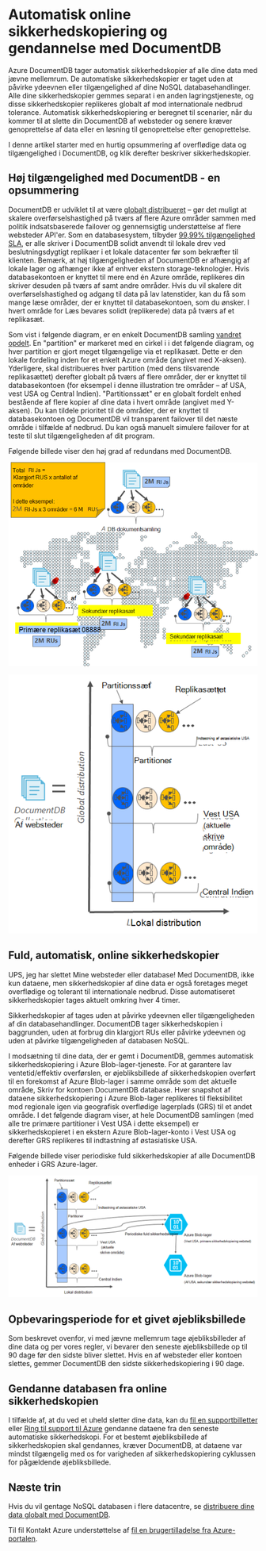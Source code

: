 <properties
    pageTitle="Online sikkerhedskopiering og gendannelse med DocumentDB | Microsoft Azure"
    description="Få mere at vide, hvordan du udfører automatisk sikkerhedskopiering og gendannelse af NoSQL databaser med Azure DocumentDB."
    keywords="Sikkerhedskopiering og gendannelse, sikkerhedskopiering online"
    services="documentdb"
    documentationCenter=""
    authors="RahulPrasad16"
    manager="jhubbard"
    editor="monicar"/>

<tags
    ms.service="documentdb"
    ms.workload="data-services"
    ms.tgt_pltfrm="na"
    ms.devlang="multiple"
    ms.topic="article"
    ms.date="09/23/2016"
    ms.author="raprasa"/>

# <a name="automatic-online-backup-and-restore-with-documentdb"></a>Automatisk online sikkerhedskopiering og gendannelse med DocumentDB 

Azure DocumentDB tager automatisk sikkerhedskopier af alle dine data med jævne mellemrum. De automatiske sikkerhedskopier er taget uden at påvirke ydeevnen eller tilgængelighed af dine NoSQL databasehandlinger. Alle dine sikkerhedskopier gemmes separat i en anden lagringstjeneste, og disse sikkerhedskopier replikeres globalt af mod internationale nedbrud tolerance. Automatisk sikkerhedskopiering er beregnet til scenarier, når du kommer til at slette din DocumentDB af websteder og senere kræver genoprettelse af data eller en løsning til genoprettelse efter genoprettelse.  

I denne artikel starter med en hurtig opsummering af overflødige data og tilgængelighed i DocumentDB, og klik derefter beskriver sikkerhedskopier. 

## <a name="high-availability-with-documentdb---a-recap"></a>Høj tilgængelighed med DocumentDB - en opsummering

DocumentDB er udviklet til at være [globalt distribueret](documentdb-distribute-data-globally.md) – gør det muligt at skalere overførselshastighed på tværs af flere Azure områder sammen med politik indsatsbaserede failover og gennemsigtig understøttelse af flere websteder API'er. Som en databasesystem, tilbyder [99,99% tilgængelighed SLA](https://azure.microsoft.com/support/legal/sla/documentdb/v1_0/), er alle skriver i DocumentDB solidt anvendt til lokale drev ved beslutningsdygtigt replikaer i et lokale datacenter før som bekræfter til klienten. Bemærk, at høj tilgængeligheden af DocumentDB er afhængig af lokale lager og afhænger ikke af enhver ekstern storage-teknologier. Hvis databasekontoen er knyttet til mere end én Azure område, replikeres din skriver desuden på tværs af samt andre områder. Hvis du vil skalere dit overførselshastighed og adgang til data på lav latenstider, kan du få som mange læse områder, der er knyttet til databasekontoen, som du ønsker. I hvert område for Læs bevares solidt (replikerede) data på tværs af et replikasæt.  

Som vist i følgende diagram, er en enkelt DocumentDB samling [vandret opdelt](documentdb-partition-data.md). En "partition" er markeret med en cirkel i i det følgende diagram, og hver partition er gjort meget tilgængelige via et replikasæt. Dette er den lokale fordeling inden for et enkelt Azure område (angivet med X-aksen). Yderligere, skal distribueres hver partition (med dens tilsvarende replikasættet) derefter globalt på tværs af flere områder, der er knyttet til databasekontoen (for eksempel i denne illustration tre områder – af USA, vest USA og Central Indien). "Partitionssæt" er en globalt fordelt enhed bestående af flere kopier af dine data i hvert område (angivet med Y-aksen). Du kan tildele prioritet til de områder, der er knyttet til databasekontoen og DocumentDB vil transparent failover til det næste område i tilfælde af nedbrud. Du kan også manuelt simulere failover for at teste til slut tilgængeligheden af dit program.  

Følgende billede viser den høj grad af redundans med DocumentDB.

![Høj grad af redundans med DocumentDB](./media/documentdb-online-backup-and-restore/azure-documentdb-nosql-database-redundancy.png)


![Høj grad af redundans med DocumentDB](./media/documentdb-online-backup-and-restore/azure-documentdb-nosql-database-global-distribution.png)

## <a name="full-automatic-online-backups"></a>Fuld, automatisk, online sikkerhedskopier

UPS, jeg har slettet Mine websteder eller database! Med DocumentDB, ikke kun dataene, men sikkerhedskopier af dine data er også foretages meget overflødige og tolerant til internationale nedbrud. Disse automatiseret sikkerhedskopier tages aktuelt omkring hver 4 timer. 

Sikkerhedskopier af tages uden at påvirke ydeevnen eller tilgængeligheden af din databasehandlinger. DocumentDB tager sikkerhedskopien i baggrunden, uden at forbrug din klargjort RUs eller påvirke ydeevnen og uden at påvirke tilgængeligheden af databasen NoSQL. 

I modsætning til dine data, der er gemt i DocumentDB, gemmes automatisk sikkerhedskopiering i Azure Blob-lager-tjeneste. For at garantere lav ventetid/effektiv overførslen, er øjebliksbillede af sikkerhedskopien overført til en forekomst af Azure Blob-lager i samme område som det aktuelle område, Skriv for kontoen DocumentDB database. Hver snapshot af dataene sikkerhedskopiering i Azure Blob-lager replikeres til fleksibilitet mod regionale igen via geografisk overflødige lagerplads (GRS) til et andet område. I det følgende diagram viser, at hele DocumentDB samlingen (med alle tre primære partitioner i Vest USA i dette eksempel) er sikkerhedskopieret i en ekstern Azure Blob-lager-konto i Vest USA og derefter GRS replikeres til indtastning af østasiatiske USA. 

Følgende billede viser periodiske fuld sikkerhedskopier af alle DocumentDB enheder i GRS Azure-lager.

![Periodiske fuld sikkerhedskopier af alle DocumentDB enheder i GRS Azure-lager](./media/documentdb-online-backup-and-restore/azure-documentdb-nosql-database-automatic-backup.png)


## <a name="retention-period-for-a-given-snapshot"></a>Opbevaringsperiode for et givet øjebliksbillede

Som beskrevet ovenfor, vi med jævne mellemrum tage øjebliksbilleder af dine data og per vores regler, vi bevarer den seneste øjebliksbillede op til 90 dage før den sidste bliver slettet. Hvis en af websteder eller kontoen slettes, gemmer DocumentDB den sidste sikkerhedskopiering i 90 dage.

## <a name="restore-database-from-the-online-backup"></a>Gendanne databasen fra online sikkerhedskopien

I tilfælde af, at du ved et uheld sletter dine data, kan du [fil en supportbilletter](https://portal.azure.com/?#blade/Microsoft_Azure_Support/HelpAndSupportBlade) eller [Ring til support til Azure](https://azure.microsoft.com/support/options/) gendanne dataene fra den seneste automatiske sikkerhedskopi. For et bestemt øjebliksbillede af sikkerhedskopien skal gendannes, kræver DocumentDB, at dataene var mindst tilgængelig med os for varigheden af sikkerhedskopiering cyklussen for pågældende øjebliksbillede.

## <a name="next-steps"></a>Næste trin

Hvis du vil gentage NoSQL databasen i flere datacentre, se [distribuere dine data globalt med DocumentDB](documentdb-distribute-data-globally.md). 

Til fil Kontakt Azure understøttelse af [fil en brugertilladelse fra Azure-portalen](https://portal.azure.com/?#blade/Microsoft_Azure_Support/HelpAndSupportBlade).